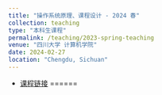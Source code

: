 ```yaml
---
title: "操作系统原理、课程设计 - 2024 春"
collection: teaching
type: "本科生课程"
permalink: /teaching/2023-spring-teaching
venue: "四川大学 计算机学院"
date: 2024-02-27
location: "Chengdu, Sichuan"
---
```

- [课程链接](/teaching/OS)
======